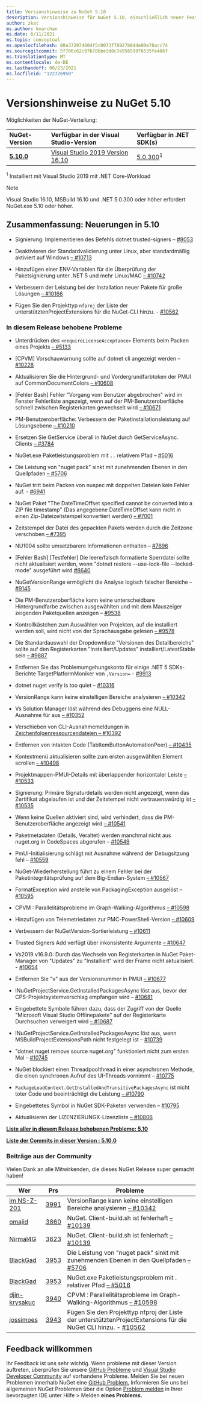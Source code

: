 ```yaml
---
title: Versionshinweise zu NuGet 5.10
description: Versionshinweise für NuGet 5.10, einschließlich neuer Features, Fehlerbehebungen und DCRs.
author: zkat
ms.author: kmarchan
ms.date: 6/11/2021
ms.topic: conceptual
ms.openlocfilehash: 80a372074604f5c0073f78927b84de00e78acc74
ms.sourcegitcommit: 5f706c62c97b78bbe3d8c7e95659976535fe486f
ms.translationtype: MT
ms.contentlocale: de-DE
ms.lasthandoff: 08/23/2021
ms.locfileid: "122726950"
---
```

# <a name="nuget-510-release-notes"></a>Versionshinweise zu NuGet 5.10

Möglichkeiten der NuGet-Verteilung:

| NuGet-Version | Verfügbar in der Visual Studio-Version | Verfügbar in .NET SDK(s) |
|:---|:---|:---|
| [**5.10.0**](https://nuget.org/downloads) | [Visual Studio 2019 Version 16.10](https://visualstudio.microsoft.com/downloads/) | [5.0.300](https://dotnet.microsoft.com/download/dotnet-core/5.0)<sup>1</sup> |

<sup>1</sup> Installiert mit Visual Studio 2019 mit .NET Core-Workload
  
> [!NOTE]
> Visual Studio 16.10, MSBuild 16.10 und .NET 5.0.300 oder höher erfordert NuGet.exe 5.10 oder höher.

## <a name="summary-whats-new-in-510"></a>Zusammenfassung: Neuerungen in 5.10

* Signierung: Implementieren des Befehls dotnet trusted-signers – [#8053](https://github.com/NuGet/Home/issues/8053)

* Deaktivieren der Standardvalidierung unter Linux, aber standardmäßig aktiviert auf Windows [– #10713](https://github.com/NuGet/Home/issues/10713)

* Hinzufügen einer ENV-Variablen für die Überprüfung der Paketsignierung unter .NET 5 und mehr Linux/MAC [– #10742](https://github.com/NuGet/Home/issues/10742)

* Verbessern der Leistung bei der Installation neuer Pakete für große Lösungen [– #10166](https://github.com/NuGet/Home/issues/10166)

* Fügen Sie den Projekttyp `nfproj` der Liste der unterstütztenProjectExtensions für die NuGet-CLI hinzu. - [#10562](https://github.com/NuGet/Home/issues/10562)

### <a name="issues-fixed-in-this-release"></a>In diesem Release behobene Probleme

* Unterdrücken des `<requireLicenseAcceptance>` Elements beim Packen eines Projekts [– #5133](https://github.com/NuGet/Home/issues/5133)

* [CPVM] Vorschauwarnung sollte auf dotnet cli angezeigt werden – [#10226](https://github.com/NuGet/Home/issues/10226)

* Aktualisieren Sie die Hintergrund- und Vordergrundfarbtoken der PMUI auf CommonDocumentColors [– #10608](https://github.com/NuGet/Home/issues/10608)

* [Fehler Bash] Fehler "Vorgang vom Benutzer abgebrochen" wird im Fenster Fehlerliste angezeigt, wenn auf der PM-Benutzeroberfläche schnell zwischen Registerkarten gewechselt wird [– #10671](https://github.com/NuGet/Home/issues/10671)

* PM-Benutzeroberfläche: Verbessern der Paketinstallationsleistung auf Lösungsebene [– #10210](https://github.com/NuGet/Home/issues/10210)

* Ersetzen Sie GetService überall in NuGet durch GetServiceAsync. Clients [– #3784](https://github.com/NuGet/Home/issues/3784)

* NuGet.exe Paketleistungsproblem mit `..` relativem Pfad – [#5016](https://github.com/NuGet/Home/issues/5016)

* Die Leistung von "nuget pack" sinkt mit zunehmenden Ebenen in den Quellpfaden [– #5706](https://github.com/NuGet/Home/issues/5706)

* NuGet tritt beim Packen von nuspec mit doppelten Dateien kein Fehler auf. - [#6941](https://github.com/NuGet/Home/issues/6941)

* NuGet Paket "The DateTimeOffset specified cannot be converted into a ZIP file timestamp" (Das angegebene DateTimeOffset kann nicht in einen Zip-Dateizeitstempel konvertiert werden) [– #7001](https://github.com/NuGet/Home/issues/7001)

* Zeitstempel der Datei des gepackten Pakets werden durch die Zeitzone verschoben [– #7395](https://github.com/NuGet/Home/issues/7395)

* NU1004 sollte umsetzbarere Informationen enthalten – [#7696](https://github.com/NuGet/Home/issues/7696)

* [Fehler Bash] [Testfehler] Die leere/falsch formatierte Sperrdatei sollte nicht aktualisiert werden, wenn "dotnet restore --use-lock-file --locked-mode" ausgeführt wird [#8640](https://github.com/NuGet/Home/issues/8640)

* NuGetVersionRange ermöglicht die Analyse logisch falscher Bereiche – [#9145](https://github.com/NuGet/Home/issues/9145)

* Die PM-Benutzeroberfläche kann keine unterscheidbare Hintergrundfarbe zwischen ausgewählten und mit dem Mauszeiger zeigenden Paketquellen anzeigen – [#9538](https://github.com/NuGet/Home/issues/9538)

* Kontrollkästchen zum Auswählen von Projekten, auf die installiert werden soll, wird nicht von der Sprachausgabe gelesen [– #9578](https://github.com/NuGet/Home/issues/9578)

* Die Standardauswahl der Dropdownliste "Versionen des Detailbereichs" sollte auf den Registerkarten "Installiert/Updates" installiert/LatestStable sein [– #9887](https://github.com/NuGet/Home/issues/9887)

* Entfernen Sie das Problemumgehungskonto für einige .NET 5 SDKs-Berichte TargetPlatformMoniker von ` ,Version= `  -  [#9913](https://github.com/NuGet/Home/issues/9913)

* dotnet nuget verify is too quiet – [#10316](https://github.com/NuGet/Home/issues/10316)

* VersionRange kann keine einstelligen Bereiche analysieren [– #10342](https://github.com/NuGet/Home/issues/10342)

* Vs Solution Manager löst während des Debuggens eine NULL-Ausnahme für aus [– #10352](https://github.com/NuGet/Home/issues/10352)

* Verschieben von CLI-Ausnahmemeldungen in [Zeichenfolgenressourcendateien – #10392](https://github.com/NuGet/Home/issues/10392)

* Entfernen von intakten Code (TabItemButtonAutomationPeer) [– #10435](https://github.com/NuGet/Home/issues/10435)

* Kontextmenü aktualisieren sollte zum ersten ausgewählten Element scrollen [– #10498](https://github.com/NuGet/Home/issues/10498)

* Projektmappen-PMUI-Details mit überlappender horizontaler Leiste [– #10533](https://github.com/NuGet/Home/issues/10533)

* Signierung: Primäre Signaturdetails werden nicht angezeigt, wenn das Zertifikat abgelaufen ist und der Zeitstempel nicht vertrauenswürdig ist [– #10535](https://github.com/NuGet/Home/issues/10535)

* Wenn keine Quellen aktiviert sind, wird verhindert, dass die PM-Benutzeroberfläche angezeigt wird [– #10541](https://github.com/NuGet/Home/issues/10541)

* Paketmetadaten (Details, Veraltet) werden manchmal nicht aus nuget.org in CodeSpaces abgerufen – [#10549](https://github.com/NuGet/Home/issues/10549)

* PmUI-Initialisierung schlägt mit Ausnahme während der Debugsitzung fehl – [#10559](https://github.com/NuGet/Home/issues/10559)

* NuGet-Wiederherstellung führt zu einem Fehler bei der Paketintegritätsprüfung auf dem Big-Endian-System [– #10567](https://github.com/NuGet/Home/issues/10567)

* FormatException wird anstelle von PackagingException ausgelöst – [#10595](https://github.com/NuGet/Home/issues/10595)

* CPVM : Parallelitätsprobleme im Graph-Walking-Algorithmus [– #10598](https://github.com/NuGet/Home/issues/10598)

* Hinzufügen von Telemetriedaten zur PMC-PowerShell-Version [– #10609](https://github.com/NuGet/Home/issues/10609)

* Verbessern der NuGetVersion-Sortierleistung [– #10611](https://github.com/NuGet/Home/issues/10611)

* Trusted Signers Add verfügt über inkonsistente Argumente [– #10647](https://github.com/NuGet/Home/issues/10647)

* Vs2019 v16.9.0: Durch das Wechseln von Registerkarten in NuGet Paket-Manager von "Updates" zu "Installiert" wird der Frame nicht aktualisiert. - [#10654](https://github.com/NuGet/Home/issues/10654)

* Entfernen Sie "v" aus der Versionsnummer in PMUI [– #10677](https://github.com/NuGet/Home/issues/10677)

* INuGetProjectService.GetInstalledPackagesAsync löst aus, bevor der CPS-Projektsystemvorschlag empfangen wird – [#10681](https://github.com/NuGet/Home/issues/10681)

* Eingebettete Symbole führen dazu, dass der Zugriff von der Quelle "Microsoft Visual Studio Offlinepakete" auf der Registerkarte Durchsuchen verweigert wird [– #10687](https://github.com/NuGet/Home/issues/10687)

* INuGetProjectService.GetInstalledPackagesAsync löst aus, wenn MSBuildProjectExtensionsPath nicht festgelegt ist – [#10739](https://github.com/NuGet/Home/issues/10739)

* "dotnet nuget remove source nuget.org" funktioniert nicht zum ersten Mal – [#10745](https://github.com/NuGet/Home/issues/10745)

* NuGet blockiert einen Threadpoolthread in einer asynchronen Methode, die einen synchronen Aufruf des UI-Threads vornimmt – [#10775](https://github.com/NuGet/Home/issues/10775)

* `PackageLoadContext.GetInstalledAndTransitivePackagesAsync` ist nicht toter Code und beeinträchtigt die Leistung [– #10790](https://github.com/NuGet/Home/issues/10790)

* Eingebettetes Symbol in NuGet SDK-Paketen verwenden – [#10795](https://github.com/NuGet/Home/issues/10795)

* Aktualisieren der LIZENZIERUNGX-Lizenzliste [– #10806](https://github.com/NuGet/Home/issues/10806)

**[Liste aller in diesem Release behobenen Probleme: 5.10](https://app.zenhub.com/workspaces/nuget-client-team-55aec9a240305cf007585881/reports/release?release=Z2lkOi8vcmFwdG9yL1JlbGVhc2UvNTY2MTQ)**
  
**[Liste der Commits in dieser Version : 5.10.0](https://github.com/NuGet/NuGet.Client/compare/5.9.0.7134...5.10.0.7240)**
  
### <a name="community-contributions"></a>Beiträge aus der Community

Vielen Dank an alle Mitwirkenden, die dieses NuGet Release super gemacht haben!

|Wer|Prs|Probleme|
|----|----|----|
[im NS-Z-201](https://github.com/louis-z) | [3991](https://github.com/NuGet/NuGet.Client/pull/3991) | VersionRange kann keine einstelligen Bereiche analysieren [– #10342](https://github.com/NuGet/Home/issues/10342)
[omajid](https://github.com/omajid) | [3860](https://github.com/NuGet/NuGet.Client/pull/3860) | NuGet. Client-build.sh ist fehlerhaft [– #10139](https://github.com/NuGet/Home/issues/10139)
[Nirmal4G](https://github.com/Nirmal4G) | [3623](https://github.com/NuGet/NuGet.Client/pull/3623) | NuGet. Client-build.sh ist fehlerhaft [– #10139](https://github.com/NuGet/Home/issues/10139)
[BlackGad](https://github.com/BlackGad) | [3953](https://github.com/NuGet/NuGet.Client/pull/3953) | Die Leistung von "nuget pack" sinkt mit zunehmenden Ebenen in den Quellpfaden [– #5706](https://github.com/NuGet/Home/issues/5706)
[BlackGad](https://github.com/BlackGad) | [3953](https://github.com/NuGet/NuGet.Client/pull/3953) | NuGet.exe Paketleistungsproblem mit . relativer Pfad [– #5016](https://github.com/NuGet/Home/issues/5016)
[djin-krysakuc](https://github.com/marcin-krystianc) | [3940](https://github.com/NuGet/NuGet.Client/pull/3940) | CPVM : Parallelitätsprobleme im Graph-Walking-Algorithmus [– #10598](https://github.com/NuGet/Home/issues/10598)
[jossimoes](https://github.com/josesimoes) | [3943](https://github.com/NuGet/NuGet.Client/pull/3943) | Fügen Sie den Projekttyp nfproj der Liste der unterstütztenProjectExtensions für die NuGet CLI hinzu. - [#10562](https://github.com/NuGet/Home/issues/10562)

## <a name="feedback-welcome"></a>Feedback willkommen

Ihr Feedback ist uns sehr wichtig.  Wenn probleme mit dieser Version auftreten, überprüfen Sie unsere [GitHub Probleme](https://github.com/NuGet/Home/issues) und [Visual Studio Developer Community](https://developercommunity.visualstudio.com/) auf vorhandene Probleme.  Melden Sie bei neuen Problemen innerhalb NuGet eine [GitHub Problem.](https://github.com/NuGet/Home/issues/new)
Informieren Sie uns bei allgemeinen NuGet Problemen über die Option [Problem melden](/visualstudio/ide/how-to-report-a-problem-with-visual-studio) in Ihrer bevorzugten IDE unter Hilfe > Melden **eines Problems.**
